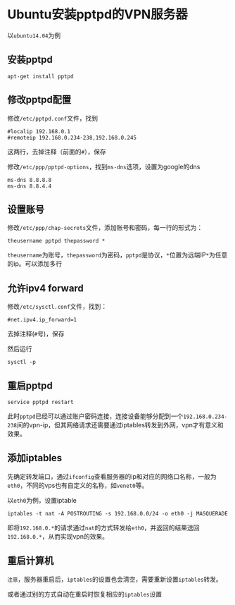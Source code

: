 # Ubuntu安装pptpd的VPN服务器

以`ubuntu14.04`为例

## 安装pptpd
```
apt-get install pptpd
```

## 修改pptpd配置
修改`/etc/pptpd.conf`文件，找到
```
#localip 192.168.0.1
#remoteip 192.168.0.234-238,192.168.0.245
```
这两行，去掉注释（前面的`#`），保存

修改`/etc/ppp/pptpd-options`，找到`ms-dns`选项，设置为google的dns
```
ms-dns 8.8.8.8
ms-dns 8.8.4.4
```

## 设置账号
修改`/etc/ppp/chap-secrets`文件，添加账号和密码，每一行的形式为：
```
theusername pptpd thepassword *
```
`theusername`为账号，`thepassword`为密码，`pptpd`是协议，`*`位置为远端IP`*`为任意的ip。可以添加多行

## 允许ipv4 forward
修改`/etc/sysctl.conf`文件，找到：
```
#net.ipv4.ip_forward=1
```
去掉注释(`#`号)，保存

然后运行
```
sysctl -p
```

## 重启pptpd
```
service pptpd restart
```
此时`pptpd`已经可以通过账户密码连接，连接设备能够分配到一个`192.168.0.234-238`间的vpn-ip，但其网络请求还需要通过iptables转发到外网，vpn才有意义和效果。

## 添加iptables

先确定转发端口，通过`ifconfig`查看服务器的ip和对应的网络口名称，一般为`eth0`，不同的vps也有自定义的名称，如`venet0`等。

以`eth0`为例，设置iptable
```
iptables -t nat -A POSTROUTING -s 192.168.0.0/24 -o eth0 -j MASQUERADE
```
即将`192.168.0.*`的请求通过`nat`的方式转发给`eth0`，并返回的结果送回`192.168.0.*`，从而实现vpn的效果。


## 重启计算机
`注意`，服务器重启后，`iptables`的设置也会清空，需要重新设置`iptables`转发。

或者通过别的方式自动在重启时恢复相应的`iptables`设置
